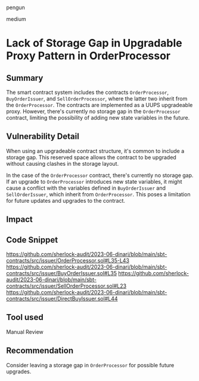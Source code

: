 pengun

medium

# Lack of Storage Gap in Upgradable Proxy Pattern in OrderProcessor

## Summary
The smart contract system includes the contracts `OrderProcessor`, `BuyOrderIssuer`, and `SellOrderProcessor`, where the latter two inherit from the `OrderProcessor`. The contracts are implemented as a UUPS upgradeable proxy. However, there's currently no storage gap in the `OrderProcessor` contract, limiting the possibility of adding new state variables in the future.

## Vulnerability Detail
When using an upgradeable contract structure, it's common to include a storage gap. This reserved space allows the contract to be upgraded without causing clashes in the storage layout.

In the case of the `OrderProcessor` contract, there's currently no storage gap. If an upgrade to `OrderProcessor` introduces new state variables, it might cause a conflict with the variables defined in `BuyOrderIssuer` and `SellOrderIssuer`, which inherit from `OrderProcessor`. This poses a limitation for future updates and upgrades to the contract.

## Impact

## Code Snippet
https://github.com/sherlock-audit/2023-06-dinari/blob/main/sbt-contracts/src/issuer/OrderProcessor.sol#L35-L43
https://github.com/sherlock-audit/2023-06-dinari/blob/main/sbt-contracts/src/issuer/BuyOrderIssuer.sol#L35
https://github.com/sherlock-audit/2023-06-dinari/blob/main/sbt-contracts/src/issuer/SellOrderProcessor.sol#L23
https://github.com/sherlock-audit/2023-06-dinari/blob/main/sbt-contracts/src/issuer/DirectBuyIssuer.sol#L44
## Tool used

Manual Review

## Recommendation
Consider leaving a storage gap in `OrderProcessor` for possible future upgrades. 